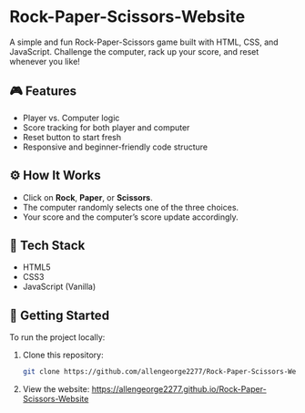 # Rock-Paper-Scissors-Website

A simple and fun Rock-Paper-Scissors game built with HTML, CSS, and JavaScript. Challenge the computer, rack up your score, and reset whenever you like!

## 🎮 Features
- Player vs. Computer logic
- Score tracking for both player and computer
- Reset button to start fresh
- Responsive and beginner-friendly code structure

## ⚙️ How It Works
- Click on **Rock**, **Paper**, or **Scissors**.
- The computer randomly selects one of the three choices.
- Your score and the computer’s score update accordingly.

## 🧾 Tech Stack
- HTML5
- CSS3
- JavaScript (Vanilla)

## 🚀 Getting Started
To run the project locally:
1. Clone this repository:
   ```bash
   git clone https://github.com/allengeorge2277/Rock-Paper-Scissors-Website.git

2. View the website:
   https://allengeorge2277.github.io/Rock-Paper-Scissors-Website
